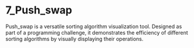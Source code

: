 # 7_Push_swap
Push_swap is a versatile sorting algorithm visualization tool. Designed as part of a programming challenge, it demonstrates the efficiency of different sorting algorithms by visually displaying their operations.
